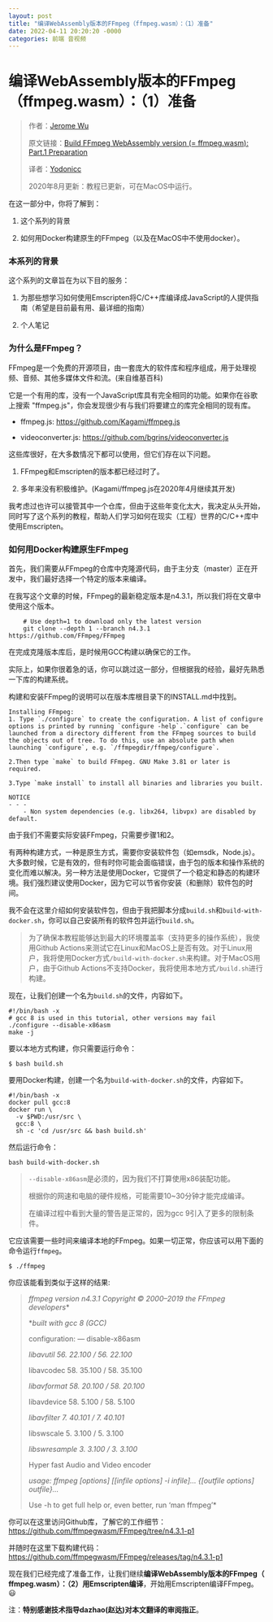 ```yaml
---
layout: post
title: "编译WebAssembly版本的FFmpeg（ffmpeg.wasm）：（1）准备"
date: 2022-04-11 20:20:20 -0000
categories: 前端 音视频
---
```


# **编译WebAssembly版本的FFmpeg（ffmpeg.wasm）：（1）准备**
> 作者：[Jerome Wu](https://jeromewus.medium.com/?source=post_page-----ed12bf4c8fac-----------------------------------)
>
> 原文链接：[Build FFmpeg WebAssembly version (= ffmpeg.wasm): Part.1 Preparation](https://itnext.io/build-ffmpeg-webassembly-version-ffmpeg-js-part-1-preparation-ed12bf4c8fac)
>
> 译者：[Yodonicc](https://github.com/Yodonicc)
>
> 2020年8月更新：教程已更新，可在MacOS中运行。

在这一部分中，你将了解到：

1. 这个系列的背景

2. 如何用Docker构建原生的FFmpeg（以及在MacOS中不使用docker）。

### 本系列的背景

这个系列的文章旨在为以下目的服务：

1. 为那些想学习如何使用Emscripten将C/C++库编译成JavaScript的人提供指南（希望是目前最有用、最详细的指南）

2. 个人笔记

### 为什么是FFmpeg？

FFmpeg是一个免费的开源项目，由一套庞大的软件库和程序组成，用于处理视频、音频、其他多媒体文件和流。(来自维基百科)

它是一个有用的库，没有一个JavaScript库具有完全相同的功能。如果你在谷歌上搜索 "ffmpeg.js"，你会发现很少有与我们将要建立的库完全相同的现有库。

- ffmpeg.js: https://github.com/Kagami/ffmpeg.js

- videoconverter.js: https://github.com/bgrins/videoconverter.js

这些库很好，在大多数情况下都可以使用，但它们存在以下问题。

1. FFmpeg和Emscripten的版本都已经过时了。

2. 多年来没有积极维护。(Kagami/ffmpeg.js在2020年4月继续其开发)

我考虑过也许可以接管其中一个仓库，但由于这些年变化太大，我决定从头开始，同时写了这个系列的教程，帮助人们学习如何在现实（工程）世界的C/C++库中使用Emscripten。

### 如何用Docker构建原生FFmpeg

首先，我们需要从FFmpeg的仓库中克隆源代码，由于主分支（master）正在开发中，我们最好选择一个特定的版本来编译。

在我写这个文章的时候，FFmpeg的最新稳定版本是n4.3.1，所以我们将在文章中使用这个版本。

```
	# Use depth=1 to download only the latest version
	git clone --depth 1 --branch n4.3.1 https://github.com/FFmpeg/FFmpeg
```

在完成克隆版本库后，是时候用GCC构建以确保它的工作。

实际上，如果你很着急的话，你可以跳过这一部分，但根据我的经验，最好先熟悉一下库的构建系统。

构建和安装FFmpeg的说明可以在版本库根目录下的INSTALL.md中找到。

```
Installing FFmpeg:
1. Type `./configure` to create the configuration. A list of configure options is printed by running `configure -help`.`configure` can be launched from a directory different from the FFmpeg sources to build the objects out of tree. To do this, use an absolute path when launching `configure`, e.g. `/ffmpegdir/ffmpeg/configure`.

2.Then type `make` to build FFmpeg. GNU Make 3.81 or later is required.

3.Type `make install` to install all binaries and libraries you built.

NOTICE
- - -
	- Non system dependencies (e.g. libx264, libvpx) are disabled by default.
```

由于我们不需要实际安装FFmpeg，只需要步骤1和2。

有两种构建方式，一种是原生方式，需要你安装软件包（如emsdk，Node.js）。大多数时候，它是有效的，但有时你可能会面临错误，由于包的版本和操作系统的变化而难以解决。另一种方法是使用Docker，它提供了一个稳定和静态的构建环境。我们强烈建议使用Docker，因为它可以节省你安装（和删除）软件包的时间。

我不会在这里介绍如何安装软件包，但由于我把脚本分成`build.sh`和`build-with-docker.sh`，你可以自己安装所有的软件包并运行`build.sh`。

> 为了确保本教程能够达到最大的环境覆盖率（支持更多的操作系统），我使用Github Actions来测试它在Linux和MacOS上是否有效。对于Linux用户，我将使用Docker方式`/build-with-docker.sh`来构建。对于MacOS用户，由于Github Actions不支持Docker，我将使用本地方式`/build.sh`进行构建。

现在，让我们创建一个名为`build.sh`的文件，内容如下。

```
#!/bin/bash -x
# gcc 8 is used in this tutorial, other versions may fail
./configure --disable-x86asm
make -j
```

要以本地方式构建，你只需要运行命令：

```
$ bash build.sh
```

要用Docker构建，创建一个名为`build-with-docker.sh`的文件，内容如下。

```
#!/bin/bash -x
docker pull gcc:8
docker run \
  -v $PWD:/usr/src \
  gcc:8 \
  sh -c 'cd /usr/src && bash build.sh'
```

然后运行命令：

```
bash build-with-docker.sh
```

> `--disable-x86asm`是必须的，因为我们不打算使用x86装配功能。
>
> 根据你的网速和电脑的硬件规格，可能需要10~30分钟才能完成编译。
>
> 在编译过程中看到大量的警告是正常的，因为gcc 9引入了更多的限制条件。

它应该需要一些时间来编译本地的FFmpeg。如果一切正常，你应该可以用下面的命令运行`ffmpeg`。

```
$ ./ffmpeg
```

你应该能看到类似于这样的结果:

> *ffmpeg version n4.3.1 Copyright © 2000–2019 the FFmpeg developers**
>
> **built with gcc 8 (GCC)*
>
> configuration: — disable-x86asm
>
> *libavutil 56. 22.100 / 56. 22.100*
>
> libavcodec 58. 35.100 / 58. 35.100
>
> *libavformat 58. 20.100 / 58. 20.100*
>
> libavdevice 58. 5.100 / 58. 5.100
>
> *libavfilter 7. 40.101 / 7. 40.101*
>
> libswscale 5. 3.100 / 5. 3.100
>
> *libswresample 3. 3.100 / 3. 3.100*
>
> Hyper fast Audio and Video encoder
>
> *usage: ffmpeg [options] [[infile options] -i infile]… {[outfile options] outfile}…*
>
> 
>
> Use -h to get full help or, even better, run ‘man ffmpeg’*

你可以在这里访问Github库，了解它的工作细节：https://github.com/ffmpegwasm/FFmpeg/tree/n4.3.1-p1

并随时在这里下载构建代码：https://github.com/ffmpegwasm/FFmpeg/releases/tag/n4.3.1-p1

现在我们已经完成了准备工作，让我们继续**编译WebAssembly版本的FFmpeg（ ffmpeg.wasm）：（2）用Emscripten编译**，开始用Emscripten编译FFmpeg。😃

注：**特别感谢技术指导dazhao(赵达)对本文翻译的审阅指正**。